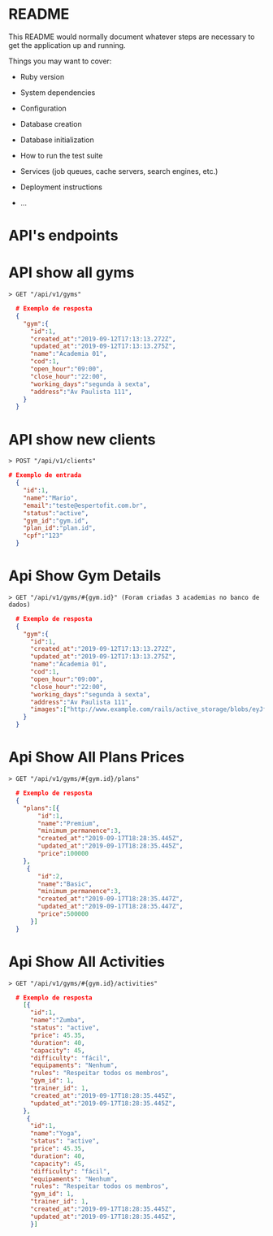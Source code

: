 # README

This README would normally document whatever steps are necessary to get the
application up and running.

Things you may want to cover:

* Ruby version

* System dependencies

* Configuration

* Database creation

* Database initialization

* How to run the test suite

* Services (job queues, cache servers, search engines, etc.)

* Deployment instructions

* ...

# API's endpoints

  # API show all gyms

    > GET "/api/v1/gyms"

  ```json
    # Exemplo de resposta
    {
      "gym":{
        "id":1,
        "created_at":"2019-09-12T17:13:13.272Z",
        "updated_at":"2019-09-12T17:13:13.275Z",
        "name":"Academia 01",
        "cod":1,
        "open_hour":"09:00",
        "close_hour":"22:00",
        "working_days":"segunda à sexta",
        "address":"Av Paulista 111",
      }
    }
  ```

  # API show new clients

    > POST "/api/v1/clients"

  ```json
  # Exemplo de entrada
    {
      "id":1,
      "name":"Mario",
      "email":"teste@espertofit.com.br",
      "status":"active",
      "gym_id":"gym.id",
      "plan_id":"plan.id",
      "cpf":"123"
    }
  ```

  # Api Show Gym Details   
  
    > GET "/api/v1/gyms/#{gym.id}" (Foram criadas 3 academias no banco de dados)

  ```json
    # Exemplo de resposta
    {
      "gym":{
        "id":1,
        "created_at":"2019-09-12T17:13:13.272Z",
        "updated_at":"2019-09-12T17:13:13.275Z",
        "name":"Academia 01",
        "cod":1,
        "open_hour":"09:00",
        "close_hour":"22:00",
        "working_days":"segunda à sexta",
        "address":"Av Paulista 111",
        "images":["http://www.example.com/rails/active_storage/blobs/eyJfcmFpbHMiOnsibWVzc2FnZSI6IkJBaHBCZz09IiwiZXhwIjpudWxsLCJwdXIiOiJibG9iX2lkIn19--f38dc1ef0ace3dbcd4f962ceffdf6ffa578a23f1/academia_01.jpeg"]
      }
    }
  ```

  # Api Show All Plans Prices   
  
    > GET "/api/v1/gyms/#{gym.id}/plans"

  ```json
    # Exemplo de resposta
    {
      "plans":[{
          "id":1,
          "name":"Premium",
          "minimum_permanence":3,
          "created_at":"2019-09-17T18:28:35.445Z",
          "updated_at":"2019-09-17T18:28:35.445Z",
          "price":100000
      },
       {
          "id":2,
          "name":"Basic",
          "minimum_permanence":3,
          "created_at":"2019-09-17T18:28:35.447Z",
          "updated_at":"2019-09-17T18:28:35.447Z",
          "price":500000
        }]
    }
  ```

  # Api Show All Activities  
  
    > GET "/api/v1/gyms/#{gym.id}/activities"

  ```json
    # Exemplo de resposta
      [{
        "id":1,
        "name":"Zumba",
        "status": "active",
        "price": 45.35,
        "duration": 40,
        "capacity": 45,
        "difficulty": "fácil",
        "equipaments": "Nenhum",
        "rules": "Respeitar todos os membros",
        "gym_id": 1,
        "trainer_id": 1,
        "created_at":"2019-09-17T18:28:35.445Z",
        "updated_at":"2019-09-17T18:28:35.445Z",
      },
       {
        "id":1,
        "name":"Yoga",
        "status": "active",
        "price": 45.35,
        "duration": 40,
        "capacity": 45,
        "difficulty": "fácil",
        "equipaments": "Nenhum",
        "rules": "Respeitar todos os membros",
        "gym_id": 1,
        "trainer_id": 1,
        "created_at":"2019-09-17T18:28:35.445Z",
        "updated_at":"2019-09-17T18:28:35.445Z",
        }]  
  ```
